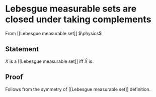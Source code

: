 # Lebesgue measurable sets are closed under taking complements
From [[Lebesgue measurable set]]
$\physics$
## Statement
$X$ is a [[Lebesgue measurable set]] iff $\bar X$ is.

## Proof
Follows from the symmetry of [[Lebesgue measurable set]] definition.